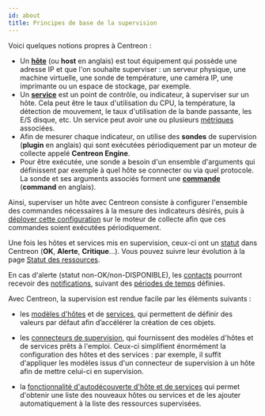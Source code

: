 ```yaml
---
id: about
title: Principes de base de la supervision
---
```


Voici quelques notions propres à Centreon :

* Un [**hôte**](basic-objects/hosts-create.md) (ou **host** en anglais) est tout équipement qui possède une adresse IP et que l'on souhaite superviser :
  un serveur physique, une machine virtuelle, une sonde de température, une caméra IP, une imprimante ou un espace de
  stockage, par exemple.
* Un [**service**](basic-objects/services-create.md) est un point de contrôle, ou indicateur, à superviser sur un hôte. Cela peut être le taux d'utilisation
  du CPU, la température, la détection de mouvement, le taux d'utilisation de la bande passante, les E/S disque, etc. Un service peut avoir une ou plusieurs [métriques](metrics.md) associées.
* Afin de mesurer chaque indicateur, on utilise des **sondes** de supervision (**plugin** en anglais) qui sont exécutées
  périodiquement par un moteur de collecte appelé **Centreon Engine**.
* Pour être exécutée, une sonde a besoin d'un ensemble d'arguments qui définissent par exemple à quel hôte se connecter
  ou via quel protocole. La sonde et ses arguments associés forment une [**commande**](basic-objects/commands.md) (**command** en anglais).
  
Ainsi, superviser un hôte avec Centreon consiste à configurer l'ensemble des commandes nécessaires à la mesure des
indicateurs désirés, puis à [déployer cette configuration](monitoring-servers/deploying-a-configuration.md) sur le moteur de collecte afin que ces commandes soient
exécutées périodiquement.

Une fois les hôtes et services mis en supervision, ceux-ci ont un [statut](../alerts-notifications/concepts.md) dans Centreon (**OK**, **Alerte**, **Critique**...). Vous pouvez suivre leur évolution à la page [Statut des ressources](../alerts-notifications/resources-status.md).

En cas d'alerte (statut non-OK/non-DISPONIBLE), les [contacts](basic-objects/contacts.md) pourront recevoir des [notifications](../alerts-notifications/notif-configuration.md), suivant des [périodes de temps](basic-objects/timeperiods.md) définies.

Avec Centreon, la supervision est rendue facile par les éléments suivants :

- les [modèles d'hôtes](basic-objects/hosts-templates.md) et de [services](basic-objects/services-templates.md), qui permettent de définir des valeurs par défaut afin d’accélérer la création de ces objets.

- les [connecteurs de supervision](pluginpacks.md), qui fournissent des modèles d'hôtes et de services prêts à l'emploi. Ceux-ci simplifient énormément la configuration des hôtes et des services : par exemple, il suffit d'appliquer les modèles issus d'un connecteur de supervision à un hôte afin de mettre celui-ci en supervision.

- la [fonctionnalité d'autodécouverte d'hôte et de services](discovery/introduction.md) qui permet d'obtenir une liste des nouveaux hôtes ou services et de les ajouter automatiquement à la liste des ressources supervisées.